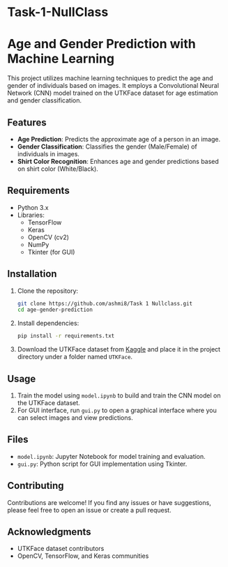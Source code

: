 # Task-1-NullClass

# Age and Gender Prediction with Machine Learning

This project utilizes machine learning techniques to predict the age and gender of individuals based on images. It employs a Convolutional Neural Network (CNN) model trained on the UTKFace dataset for age estimation and gender classification.

## Features

- **Age Prediction**: Predicts the approximate age of a person in an image.
- **Gender Classification**: Classifies the gender (Male/Female) of individuals in images.
- **Shirt Color Recognition**: Enhances age and gender predictions based on shirt color (White/Black).

## Requirements

- Python 3.x
- Libraries:
  - TensorFlow
  - Keras
  - OpenCV (cv2)
  - NumPy
  - Tkinter (for GUI)

## Installation

1. Clone the repository:

   ```bash
   git clone https://github.com/ashmi8/Task 1 Nullclass.git
   cd age-gender-prediction
   ```

2. Install dependencies:

   ```bash
   pip install -r requirements.txt
   ```

3. Download the UTKFace dataset from [Kaggle](https://www.kaggle.com/jangedoo/utkface-aligned-cropped) and place it in the project directory under a folder named `UTKFace`.

## Usage

1. Train the model using `model.ipynb` to build and train the CNN model on the UTKFace dataset.
2. For GUI interface, run `gui.py` to open a graphical interface where you can select images and view predictions.

## Files

- `model.ipynb`: Jupyter Notebook for model training and evaluation.
- `gui.py`: Python script for GUI implementation using Tkinter.

## Contributing

Contributions are welcome! If you find any issues or have suggestions, please feel free to open an issue or create a pull request.


## Acknowledgments

- UTKFace dataset contributors
- OpenCV, TensorFlow, and Keras communities

